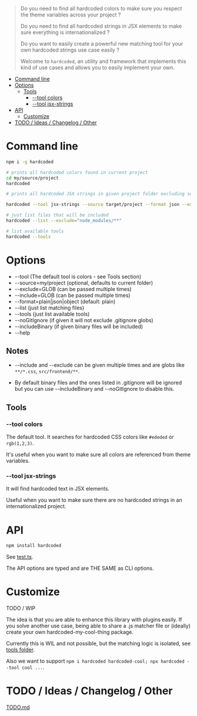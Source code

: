 > Do you need to find all hardcoded colors to make sure you respect the theme variables across your project ?
> 
> Do you need to find all hardcoded strings in JSX elements to make sure everything is internationalized ?
> 
> Do you want to easily create a powerful new matching tool for your own hardcoded strings use case easily ?
> 
> Welcome to `hardcoded`, an utility and framework that implements this kind of use cases and allows you to easily implement your own.
> 

<!-- toc -->

- [Command line](#command-line)
- [Options](#options)
  * [Tools](#tools)
    + [--tool colors](#--tool-colors)
    + [--tool jsx-strings](#--tool-jsx-strings)
- [API](#api)
  * [Customize](#customize)
- [TODO / Ideas / Changelog / Other](#todo--ideas--changelog--other)

<!-- tocstop -->

# Command line

```sh
npm i -g hardcoded

# prints all hardcoded colors found in current project
cd my/source/project
hardcoded

# prints all hardcoded JSX strings in given project folder excluding some files as json output

hardcoded --tool jsx-strings --source target/project --format json --exclude "spec/**" --exclude="node_modules/**" --include="src/frontend/**/*Component.tsx"

# just list files that will be included
hardcoded --list --exclude="node_modules/**"

# list available tools
hardcoded --tools
```

# Options

 * --tool                       (The default tool is colors - see Tools section)
 * --source=my/project          (optional, defaults to current folder)
 * --exclude=GLOB               (can be passed multiple times)
 * --include=GLOB               (can be passed multiple times)
 * --format=plain|json|object   (default: plain)
 * --list                       (just list matching files)
 * --tools                      (just list available tools)
 * --noGitIgnore                (if given it will not exclude .gitignore globs)
 * --includeBinary              (if given binary files will be included)
 * --help

## Notes

 * --include and --exclude can be given multiple times and are globs like `**/*.css`, `src/frontend/**`.

 * By default binary files and the ones listed in .gitignore will be ignored but you can use --includeBinary and --noGitIgnore to disable this.
 
## Tools

### --tool colors

The default tool. It searches for hardcoded CSS colors like `#ededed` or `rgb(1,2,3)`.

It's useful when you want to make sure all colors are referenced from theme variables.

###  --tool jsx-strings

It will find hardcoded text in JSX elements.

Useful when you want to make sure there are no hardcoded strings in an internationalized project.

# API

```sh 
npm install hardcoded
```

See [test.ts](spec/assets/api-client-test/src/test.ts).

The API options are typed and are THE SAME as CLI options. 

# Customize

TODO / WIP

The idea is that you are able to enhance this library with plugins easily. If you solve another use case, being able to share a .js matcher file or (ideally) create your own hardcoded-my-cool-thing package.

Currently this is WIL and not possible, but the matching logic is isolated, see [tools folder](src/tools).

Also we want to support `npm i hardcoded hardcoded-cool; npx hardcoded --tool cool ...`.

# TODO / Ideas / Changelog / Other

[TODO.md](TODO.md)
